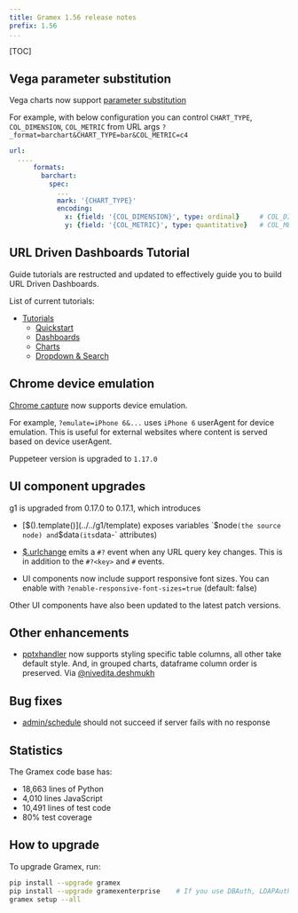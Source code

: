 ```yaml
---
title: Gramex 1.56 release notes
prefix: 1.56
...
```


[TOC]

## Vega parameter substitution

Vega charts now support [parameter substitution](../../formhandler/#parameter-substitution)

For example, with below configuration you can control `CHART_TYPE`, `COL_DIMENSION`,
`COL_METRIC` from URL args `?_format=barchart&CHART_TYPE=bar&COL_METRIC=c4`

```yaml
url:
  ....
      formats:
        barchart:
          spec:
            ...
            mark: '{CHART_TYPE}'
            encoding:
              x: {field: '{COL_DIMENSION}', type: ordinal}     # COL_DIMENSION set to dim for ?COL_METRIC=dim
              y: {field: '{COL_METRIC}', type: quantitative}   # COL_METRIC set to val for ?COL_METRIC=val
```

## URL Driven Dashboards Tutorial

Guide tutorials are restructed and updated to effectively guide you to build URL Driven Dashboards.

List of current tutorials:

- [Tutorials](../../tutorials/)
  - [Quickstart](../../tutorials/quickstart/)
  - [Dashboards](../../tutorials/dashboards/)
  - [Charts](../../tutorials/charts/)
  - [Dropdown & Search](../../tutorials/g1-dropdown)

## Chrome device emulation

[Chrome capture](../../capturehandler) now supports device emulation.

For example, `?emulate=iPhone 6&...` uses `iPhone 6` userAgent for device emulation.
This is useful for external websites where content is served based on device userAgent.

Puppeteer version is upgraded to `1.17.0`

## UI component upgrades

g1 is upgraded from 0.17.0 to 0.17.1, which introduces

- [$().template()](../../g1/template) exposes variables `$node` (the source node) and `$data` (its `data-` attributes)
- [$.urlchange](../../g1/urlchange) emits a `#?` event when any URL query key
  changes. This is in addition to the `#?<key>` and `#` events.

- UI components now include support responsive font sizes.
  You can enable with `?enable-responsive-font-sizes=true` (default: false)

Other UI components have also been updated to the latest patch versions.

## Other enhancements

- [pptxhandler](../../pptxhandler) now supports styling specific table columns, all other take default style.
  And, in grouped charts, dataframe column order is preserved.
  Via [@nivedita.deshmukh](https://code.gramener.com/nivedita.deshmukh)

## Bug fixes

- [admin/schedule](../../admin/admin/schedule) should not succeed if server fails with no response

## Statistics

The Gramex code base has:

- 18,663 lines of Python
- 4,010 lines JavaScript
- 10,491 lines of test code
- 80% test coverage

## How to upgrade

To upgrade Gramex, run:

```bash
pip install --upgrade gramex
pip install --upgrade gramexenterprise    # If you use DBAuth, LDAPAuth, etc.
gramex setup --all
```
